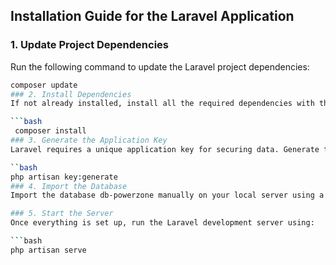 

## Installation Guide for the Laravel Application

### 1. Update Project Dependencies
   Run the following command to update the Laravel project dependencies:
   ```bash
   composer update
### 2. Install Dependencies
If not already installed, install all the required dependencies with the following command:

```bash
    composer install
### 3. Generate the Application Key
Laravel requires a unique application key for securing data. Generate this key using the following command:

``bash
php artisan key:generate
### 4. Import the Database
Import the database db-powerzone manually on your local server using a tool like phpMyAdmin or through the MySQL command line.

### 5. Start the Server
Once everything is set up, run the Laravel development server using:

```bash
php artisan serve
